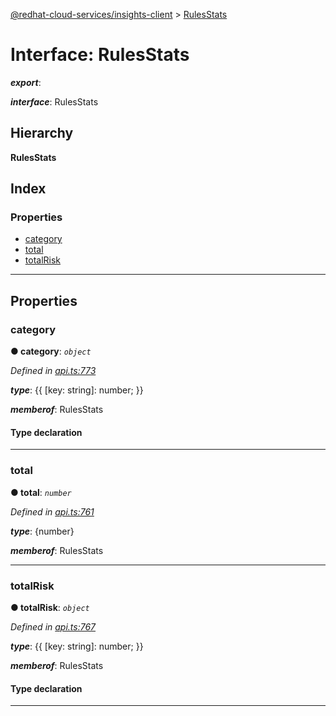 [@redhat-cloud-services/insights-client](../README.md) > [RulesStats](../interfaces/rulesstats.md)

# Interface: RulesStats

*__export__*: 

*__interface__*: RulesStats

## Hierarchy

**RulesStats**

## Index

### Properties

* [category](rulesstats.md#category)
* [total](rulesstats.md#total)
* [totalRisk](rulesstats.md#totalrisk)

---

## Properties

<a id="category"></a>

###  category

**● category**: *`object`*

*Defined in [api.ts:773](https://github.com/RedHatInsights/javascript-clients/blob/master/packages/insights/api.ts#L773)*

*__type__*: {{ \[key: string\]: number; }}

*__memberof__*: RulesStats

#### Type declaration

[key: `string`]: `number`

___
<a id="total"></a>

###  total

**● total**: *`number`*

*Defined in [api.ts:761](https://github.com/RedHatInsights/javascript-clients/blob/master/packages/insights/api.ts#L761)*

*__type__*: {number}

*__memberof__*: RulesStats

___
<a id="totalrisk"></a>

###  totalRisk

**● totalRisk**: *`object`*

*Defined in [api.ts:767](https://github.com/RedHatInsights/javascript-clients/blob/master/packages/insights/api.ts#L767)*

*__type__*: {{ \[key: string\]: number; }}

*__memberof__*: RulesStats

#### Type declaration

[key: `string`]: `number`

___

